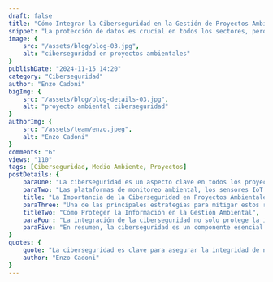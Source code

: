 ```yaml
---
draft: false
title: "Cómo Integrar la Ciberseguridad en la Gestión de Proyectos Ambientales"
snippet: "La protección de datos es crucial en todos los sectores, pero en proyectos ambientales, donde la información sensible es clave, la ciberseguridad juega un papel esencial. Este blog explora cómo integrar la ciberseguridad en la gestión de proyectos ambientales."
image: {
    src: "/assets/blog/blog-03.jpg",
    alt: "ciberseguridad en proyectos ambientales"
}
publishDate: "2024-11-15 14:20"
category: "Ciberseguridad"
author: "Enzo Cadoni"
bigImg: {
    src: "/assets/blog/blog-details-03.jpg",
    alt: "proyecto ambiental ciberseguridad"
}
authorImg: {
    src: "/assets/team/enzo.jpeg",
    alt: "Enzo Cadoni"
}
comments: "6"
views: "110"
tags: [Ciberseguridad, Medio Ambiente, Proyectos]
postDetails: {
    paraOne: "La ciberseguridad es un aspecto clave en todos los proyectos, y en el ámbito ambiental no es la excepción. Con la creciente digitalización de los datos y procesos, es esencial proteger la información sensible relacionada con los estudios y proyectos ambientales. Las empresas deben integrar medidas de seguridad cibernética para protegerse de ciberataques y fugas de datos.",
    paraTwo: "Las plataformas de monitoreo ambiental, los sensores IoT y los sistemas de gestión de datos requieren un enfoque integral de ciberseguridad. Las amenazas, como el robo de datos, el hackeo de sistemas o la manipulación de información crítica, pueden tener consecuencias graves tanto para la empresa como para el medio ambiente. En MV Smart, aplicamos las mejores prácticas de ciberseguridad en cada fase del proyecto.",
    title: "La Importancia de la Ciberseguridad en Proyectos Ambientales",
    paraThree: "Una de las principales estrategias para mitigar estos riesgos es implementar protocolos de seguridad robustos, como la encriptación de datos, autenticación multifactor y auditorías regulares. Además, la capacitación de los equipos para reconocer amenazas y gestionar incidentes es fundamental para mantener la integridad de la información.",
    titleTwo: "Cómo Proteger la Información en la Gestión Ambiental",
    paraFour: "La integración de la ciberseguridad no solo protege la información de posibles ataques, sino que también garantiza la continuidad operativa de los proyectos ambientales. Cuando los datos están protegidos, las empresas pueden tomar decisiones basadas en información precisa y segura, lo que mejora la gestión ambiental.",
    paraFive: "En resumen, la ciberseguridad es un componente esencial en la gestión de proyectos ambientales. Con la combinación de tecnología avanzada y prácticas de seguridad eficaces, es posible garantizar que los proyectos sean no solo sostenibles, sino también seguros."
}
quotes: {
    quote: "La ciberseguridad es clave para asegurar la integridad de nuestros datos y proteger el futuro de nuestros proyectos.",
    author: "Enzo Cadoni"
}
---
```

